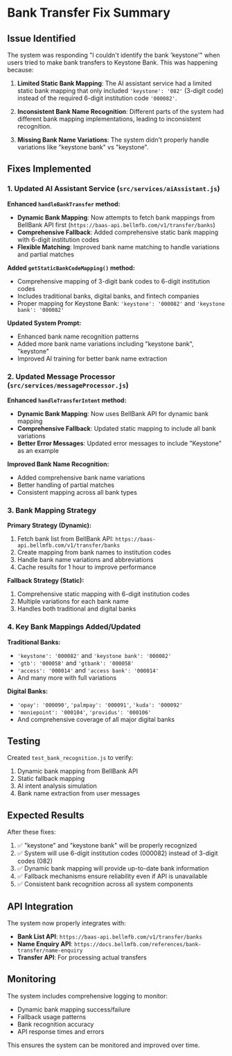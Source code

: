 # Bank Transfer Fix Summary

## Issue Identified
The system was responding "I couldn't identify the bank 'keystone'" when users tried to make bank transfers to Keystone Bank. This was happening because:

1. **Limited Static Bank Mapping**: The AI assistant service had a limited static bank mapping that only included `'keystone': '082'` (3-digit code) instead of the required 6-digit institution code `'000082'`.

2. **Inconsistent Bank Name Recognition**: Different parts of the system had different bank mapping implementations, leading to inconsistent recognition.

3. **Missing Bank Name Variations**: The system didn't properly handle variations like "keystone bank" vs "keystone".

## Fixes Implemented

### 1. Updated AI Assistant Service (`src/services/aiAssistant.js`)

**Enhanced `handleBankTransfer` method:**
- **Dynamic Bank Mapping**: Now attempts to fetch bank mappings from BellBank API first (`https://baas-api.bellmfb.com/v1/transfer/banks`)
- **Comprehensive Fallback**: Added comprehensive static bank mapping with 6-digit institution codes
- **Flexible Matching**: Improved bank name matching to handle variations and partial matches

**Added `getStaticBankCodeMapping()` method:**
- Comprehensive mapping of 3-digit bank codes to 6-digit institution codes
- Includes traditional banks, digital banks, and fintech companies
- Proper mapping for Keystone Bank: `'keystone': '000082'` and `'keystone bank': '000082'`

**Updated System Prompt:**
- Enhanced bank name recognition patterns
- Added more bank name variations including "keystone bank", "keystone"
- Improved AI training for better bank name extraction

### 2. Updated Message Processor (`src/services/messageProcessor.js`)

**Enhanced `handleTransferIntent` method:**
- **Dynamic Bank Mapping**: Now uses BellBank API for dynamic bank mapping
- **Comprehensive Fallback**: Updated static mapping to include all bank variations
- **Better Error Messages**: Updated error messages to include "Keystone" as an example

**Improved Bank Name Recognition:**
- Added comprehensive bank name variations
- Better handling of partial matches
- Consistent mapping across all bank types

### 3. Bank Mapping Strategy

**Primary Strategy (Dynamic):**
1. Fetch bank list from BellBank API: `https://baas-api.bellmfb.com/v1/transfer/banks`
2. Create mapping from bank names to institution codes
3. Handle bank name variations and abbreviations
4. Cache results for 1 hour to improve performance

**Fallback Strategy (Static):**
1. Comprehensive static mapping with 6-digit institution codes
2. Multiple variations for each bank name
3. Handles both traditional and digital banks

### 4. Key Bank Mappings Added/Updated

**Traditional Banks:**
- `'keystone': '000082'` and `'keystone bank': '000082'`
- `'gtb': '000058'` and `'gtbank': '000058'`
- `'access': '000014'` and `'access bank': '000014'`
- And many more with full variations

**Digital Banks:**
- `'opay': '000090'`, `'palmpay': '000091'`, `'kuda': '000092'`
- `'moniepoint': '000104'`, `'providus': '000106'`
- And comprehensive coverage of all major digital banks

## Testing

Created `test_bank_recognition.js` to verify:
1. Dynamic bank mapping from BellBank API
2. Static fallback mapping
3. AI intent analysis simulation
4. Bank name extraction from user messages

## Expected Results

After these fixes:
1. ✅ "keystone" and "keystone bank" will be properly recognized
2. ✅ System will use 6-digit institution codes (000082) instead of 3-digit codes (082)
3. ✅ Dynamic bank mapping will provide up-to-date bank information
4. ✅ Fallback mechanisms ensure reliability even if API is unavailable
5. ✅ Consistent bank recognition across all system components

## API Integration

The system now properly integrates with:
- **Bank List API**: `https://baas-api.bellmfb.com/v1/transfer/banks`
- **Name Enquiry API**: `https://docs.bellmfb.com/references/bank-transfer/name-enquiry`
- **Transfer API**: For processing actual transfers

## Monitoring

The system includes comprehensive logging to monitor:
- Dynamic bank mapping success/failure
- Fallback usage patterns
- Bank recognition accuracy
- API response times and errors

This ensures the system can be monitored and improved over time.
